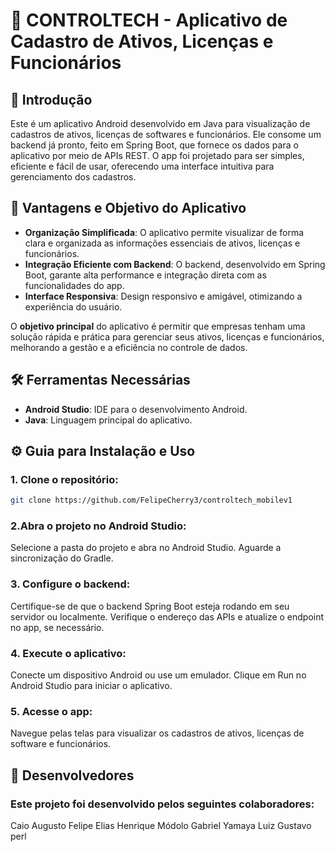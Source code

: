 # 📱 CONTROLTECH - Aplicativo de Cadastro de Ativos, Licenças e Funcionários

## 📖 Introdução

Este é um aplicativo Android desenvolvido em Java para visualização de cadastros de ativos, licenças de softwares e funcionários. Ele consome um backend já pronto, feito em Spring Boot, que fornece os dados para o aplicativo por meio de APIs REST. O app foi projetado para ser simples, eficiente e fácil de usar, oferecendo uma interface intuitiva para gerenciamento dos cadastros.

## 🌟 Vantagens e Objetivo do Aplicativo

- **Organização Simplificada**: O aplicativo permite visualizar de forma clara e organizada as informações essenciais de ativos, licenças e funcionários.
- **Integração Eficiente com Backend**: O backend, desenvolvido em Spring Boot, garante alta performance e integração direta com as funcionalidades do app.
- **Interface Responsiva**: Design responsivo e amigável, otimizando a experiência do usuário.

O **objetivo principal** do aplicativo é permitir que empresas tenham uma solução rápida e prática para gerenciar seus ativos, licenças e funcionários, melhorando a gestão e a eficiência no controle de dados.

## 🛠️ Ferramentas Necessárias

- **Android Studio**: IDE para o desenvolvimento Android.
- **Java**: Linguagem principal do aplicativo.

## ⚙️ Guia para Instalação e Uso

### 1. Clone o repositório:

```bash
git clone https://github.com/FelipeCherry3/controltech_mobilev1
```
### 2.Abra o projeto no Android Studio:
Selecione a pasta do projeto e abra no Android Studio.
Aguarde a sincronização do Gradle.
### 3. Configure o backend:
Certifique-se de que o backend Spring Boot esteja rodando em seu servidor ou localmente. Verifique o endereço das APIs e atualize o endpoint no app, se necessário.
### 4. Execute o aplicativo:
Conecte um dispositivo Android ou use um emulador.
Clique em Run no Android Studio para iniciar o aplicativo.
### 5. Acesse o app:
Navegue pelas telas para visualizar os cadastros de ativos, licenças de software e funcionários.
## 👥 Desenvolvedores
### Este projeto foi desenvolvido pelos seguintes colaboradores:

Caio Augusto
Felipe Elias
Henrique Módolo
Gabriel Yamaya
Luiz Gustavo
perl
